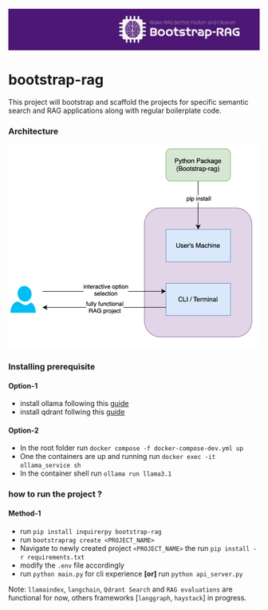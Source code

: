 ![Banner](https://raw.githubusercontent.com/pavanjava/bootstrap-rag/refs/heads/main/assets/bootstrap-rag.png)
# bootstrap-rag
This project will bootstrap and scaffold the projects for specific semantic search and RAG applications along with regular boilerplate code.

### Architecture
![Arch](assets/architecture.png)

### Installing prerequisite

#### Option-1
- install ollama following this [guide](https://ollama.com/download)
- install qdrant follwing this [guide](https://qdrant.tech/documentation/guides/installation/)

#### Option-2
- In the root folder run `docker compose -f docker-compose-dev.yml up`
- One the containers are up and running run `docker exec -it ollama_service sh`
- In the container shell run `ollama run llama3.1`

### how to run the project ?
#### Method-1
- run `pip install inquirerpy bootstrap-rag`
- run `bootstraprag create <PROJECT_NAME>`
- Navigate to newly created project `<PROJECT_NAME>` the run `pip install -r requirements.txt`
- modify the `.env` file accordingly
- run `python main.py` for cli experience
  <b>[or]</b> run `python api_server.py`


Note: `llamaindex`, `langchain`, `Qdrant Search` and `RAG evaluations` are functional for now, others frameworks [`langgraph`, `haystack`] in progress.
